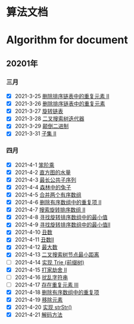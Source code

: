 # 算法文档  
# Algorithm for document
## 20201年
### 三月
- [x] 2021-3-25 [删除排序链表中的重复元素 II](https://xiaoxunyao.xyz/archives/algorithm-2021-3-25)
- [x] 2021-3-26 [删除排序链表中的重复元素](https://xiaoxunyao.xyz/archives/algorithm-2021-3-26)
- [x] 2021-3-27 [旋转链表](https://xiaoxunyao.xyz/archives/algorithm-2021-3-27)
- [x] 2021-3-28 [二叉搜索树迭代器](https://xiaoxunyao.xyz/archives/algorithm-2021-3-28)
- [x] 2021-3-29 [颠倒二进制](https://xiaoxunyao.xyz/archives/algorithm-2021-3-29)
- [x] 2021-3-31 [子集 II](https://xiaoxunyao.xyz/archives/algorithm-2021-3-31)
### 四月  
- [x] 2021-4-1 [笨阶乘](https://xiaoxunyao.xyz/archives/httpsxiaoxunyaoxyzarchivesalgorithm-2021-4-01)
- [x] 2021-4-2 [直方图的水量](https://xiaoxunyao.xyz/archives/algorithm-2021-4-02)
- [x] 2021-4-3 [最长公共子序列](https://xiaoxunyao.xyz/archives/algorithm-2021-4-03)
- [x] 2021-4-4 [森林中的兔子](https://xiaoxunyao.xyz/archives/algorithm-2021-4-04)
- [x] 2021-4-5 [合并两个有序数组](https://xiaoxunyao.xyz/archives/algorithm-2021-4-05)
- [x] 2021-4-6 [删除有序数组中的重复项 II](https://xiaoxunyao.xyz/archives/algorithm-2021-4-06)
- [x] 2021-4-7 [搜索旋转排序数组 II](https://xiaoxunyao.xyz/archives/algorithm-2021-4-07)
- [x] 2021-4-8 [寻找旋转排序数组中的最小值](https://xiaoxunyao.xyz/archives/algorithm-2021-4-08)
- [x] 2021-4-9 [寻找旋转排序数组中的最小值II](https://xiaoxunyao.xyz/archives/algorithm-2021-4-09)
- [x] 2021-4-10 [丑数](https://xiaoxunyao.xyz/archives/algorithm-2021-4-10)
- [x] 2021-4-11 [丑数II](https://xiaoxunyao.xyz/archives/algorithm-2021-4-11)
- [x] 2021-4-12 [最大数](https://xiaoxunyao.xyz/archives/algorithm-2021-4-12)
- [x] 2021-4-13 [二叉搜索树节点最小距离](https://xiaoxunyao.xyz/archives/algorithm-2021-4-13)
- [ ]  2021-4-14 [实现 Trie (前缀树)](https://leetcode-cn.com/problems/implement-trie-prefix-tree/)  
- [x] 2021-4-15 [打家劫舍 II](https://xiaoxunyao.xyz/archives/algorithm-2021-4-15)
- [ ] 2021-4-16 [扰乱字符串](https://leetcode-cn.com/problems/scramble-string/)
- [ ] 2021-4-17 [存在重复元素 III](https://leetcode-cn.com/problems/contains-duplicate-iii/)
- [x] 2021-4-18 [删除有序数组中的重复项](https://xiaoxunyao.xyz/archives/algorithm-2021-4-18)
- [x] 2021-4-19 [移除元素](https://xiaoxunyao.xyz/archives/algorithm-2021-4-19)
- [x] 2021-4-20 [实现 strStr()](https://xiaoxunyao.xyz/archives/algorithm-2021-4-20)
- [x] 2021-4-21 [解码方法](https://xiaoxunyao.xyz/archives/algorithm-2021-4-21)
